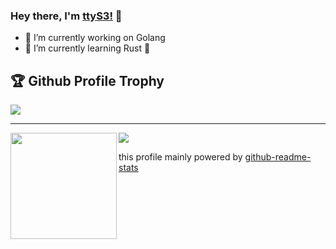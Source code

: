 ### Hey there, I'm [ttyS3!](https://ttys3.dev) 👋

<!--
**ttys3/ttys3** is a ✨ _special_ ✨ repository because its `README.md` (this file) appears on your GitHub profile.

Here are some ideas to get you started:

- 🔭 I’m currently working on ...
- 🌱 I’m currently learning ...
- 👯 I’m looking to collaborate on ...
- 🤔 I’m looking for help with ...
- 💬 Ask me about ...
- 📫 How to reach me: ...
- 😄 Pronouns: ...
- ⚡ Fun fact: ...
-->

- 🔭 I’m currently working on Golang
- 🌱 I’m currently learning Rust 🦀


<h2>🏆 Github Profile Trophy</h2>
<img src="https://github-profile-trophy.vercel.app/?username=ttys3&column=8&theme=gruvbox"/>

---

<div>
  <img height="170" align="left" src="https://github-readme-stats.vercel.app/api?username=ttys3&count_private=true&include_all_commits=true&theme=gruvbox" />
  <img src="https://github-readme-stats.vercel.app/api/top-langs/?username=ttys3&layout=compact&langs_count=8&theme=gruvbox" />
</div>


this profile mainly powered by [github-readme-stats](https://github.com/anuraghazra/github-readme-stats)
